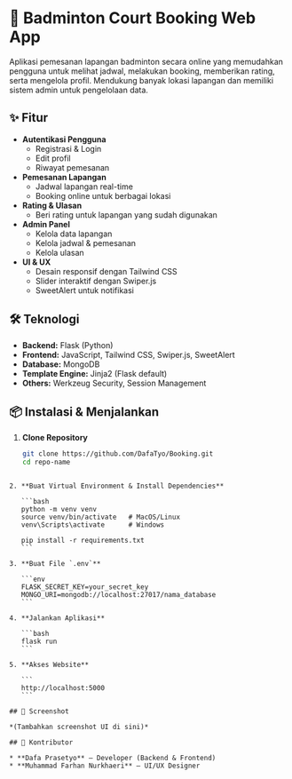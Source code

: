 # 🏸 Badminton Court Booking Web App

Aplikasi pemesanan lapangan badminton secara online yang memudahkan pengguna untuk melihat jadwal, melakukan booking, memberikan rating, serta mengelola profil. Mendukung banyak lokasi lapangan dan memiliki sistem admin untuk pengelolaan data.

## ✨ Fitur

- **Autentikasi Pengguna**
  - Registrasi & Login
  - Edit profil
  - Riwayat pemesanan
- **Pemesanan Lapangan**
  - Jadwal lapangan real-time
  - Booking online untuk berbagai lokasi
- **Rating & Ulasan**
  - Beri rating untuk lapangan yang sudah digunakan
- **Admin Panel**
  - Kelola data lapangan
  - Kelola jadwal & pemesanan
  - Kelola ulasan
- **UI & UX**
  - Desain responsif dengan Tailwind CSS
  - Slider interaktif dengan Swiper.js
  - SweetAlert untuk notifikasi

## 🛠️ Teknologi

- **Backend:** Flask (Python)
- **Frontend:** JavaScript, Tailwind CSS, Swiper.js, SweetAlert
- **Database:** MongoDB
- **Template Engine:** Jinja2 (Flask default)
- **Others:** Werkzeug Security, Session Management

## 📦 Instalasi & Menjalankan

1. **Clone Repository**
   ```bash
   git clone https://github.com/DafaTyo/Booking.git
   cd repo-name
````

2. **Buat Virtual Environment & Install Dependencies**

   ```bash
   python -m venv venv
   source venv/bin/activate   # MacOS/Linux
   venv\Scripts\activate      # Windows

   pip install -r requirements.txt
   ```

3. **Buat File `.env`**

   ```env
   FLASK_SECRET_KEY=your_secret_key
   MONGO_URI=mongodb://localhost:27017/nama_database
   ```

4. **Jalankan Aplikasi**

   ```bash
   flask run
   ```

5. **Akses Website**

   ```
   http://localhost:5000
   ```

## 📸 Screenshot

*(Tambahkan screenshot UI di sini)*

## 👥 Kontributor

* **Dafa Prasetyo** — Developer (Backend & Frontend)
* **Muhammad Farhan Nurkhaeri** — UI/UX Designer